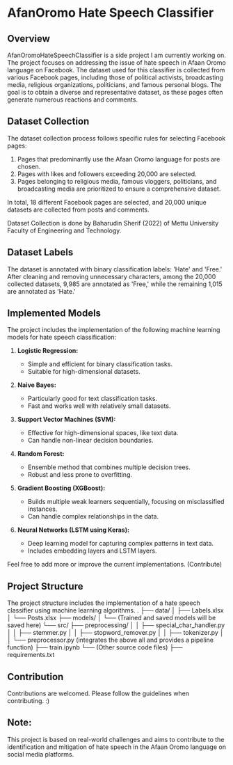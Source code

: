# AfanOromo Hate Speech Classifier

## Overview

AfanOromoHateSpeechClassifier is a side project I am currently working on. The project focuses on addressing the issue of hate speech in Afaan Oromo language on Facebook. The dataset used for this classifier is collected from various Facebook pages, including those of political activists, broadcasting media, religious organizations, politicians, and famous personal blogs. The goal is to obtain a diverse and representative dataset, as these pages often generate numerous reactions and comments.

## Dataset Collection

The dataset collection process follows specific rules for selecting Facebook pages:
1. Pages that predominantly use the Afaan Oromo language for posts are chosen.
2. Pages with likes and followers exceeding 20,000 are selected.
3. Pages belonging to religious media, famous vloggers, politicians, and broadcasting media are prioritized to ensure a comprehensive dataset.

In total, 18 different Facebook pages are selected, and 20,000 unique datasets are collected from posts and comments.

Dataset Collection is done by Baharudin Sherif (2022) of Mettu University Faculty of Engineering and Technology.

## Dataset Labels

The dataset is annotated with binary classification labels: 'Hate' and 'Free.' After cleaning and removing unnecessary characters, among the 20,000 collected datasets, 9,985 are annotated as 'Free,' while the remaining 1,015 are annotated as 'Hate.'

## Implemented Models

The project includes the implementation of the following machine learning models for hate speech classification:

1. **Logistic Regression:**
   - Simple and efficient for binary classification tasks.
   - Suitable for high-dimensional datasets.

2. **Naive Bayes:**
   - Particularly good for text classification tasks.
   - Fast and works well with relatively small datasets.

3. **Support Vector Machines (SVM):**
   - Effective for high-dimensional spaces, like text data.
   - Can handle non-linear decision boundaries.

4. **Random Forest:**
   - Ensemble method that combines multiple decision trees.
   - Robust and less prone to overfitting.

5. **Gradient Boosting (XGBoost):**
   - Builds multiple weak learners sequentially, focusing on misclassified instances.
   - Can handle complex relationships in the data.

6. **Neural Networks (LSTM using Keras):**
   - Deep learning model for capturing complex patterns in text data.
   - Includes embedding layers and LSTM layers.

Feel free to add more or improve the current implementations. (Contribute)


## Project Structure

The project structure includes the implementation of a hate speech classifier using machine learning algorithms. 
.
├── data/
│ ├── Labels.xlsx
│ └── Posts.xlsx
├── models/
│ └── (Trained and saved models will be saved here)
└── src/
  ├── preprocessing/
  │ │ ├── special_char_handler.py
  │ │ ├── stemmer.py
  │ │ ├── stopword_remover.py
  │ │ ├── tokenizer.py
  │ │ └── preprocessor.py (integrates the above all and provides a pipeline function)
  ├── train.ipynb
└── (Other source code files)
├── requirements.txt

## Contribution
Contributions are welcomed. Please follow the guidelines when contributing. :)

## **Note:**
This project is based on real-world challenges and aims to contribute to the identification and mitigation of hate speech in the Afaan Oromo language on social media platforms.
